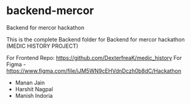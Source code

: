 # backend-mercor
Backend for mercor hackathon

This is the complete Backend folder for Backend for mercor hackathon (MEDIC HISTORY PROJECT)

For Frontend Repo: https://github.com/DexterfreaK/medic_history
For Figma - https://www.figma.com/file/iJM5WN9cEHVdnDczh0b8dC/Hackathon

- Manan Jain
- Harshit Nagpal
- Manish Indoria
